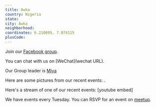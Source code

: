 ```yaml
---
title: Awka
country: Nigeria
state: 
city: Awka
neighborhood: 
coordinates: 6.210095, 7.074115
plusCode:
---
```

Join our [Facebook group](https://www.facebook.com/groups/free.code.camp.awka).

You can chat with us on [WeChat](wechat URL).

Our Group leader is [Miya](freecodecamp.org/miya)

Here are some pictures from our recent events:
![]().

Here's a stream of one of our recent events:
[youtube embed]

We have events every Tuesday. You can RSVP for an event on [meetup](meetupurl).
